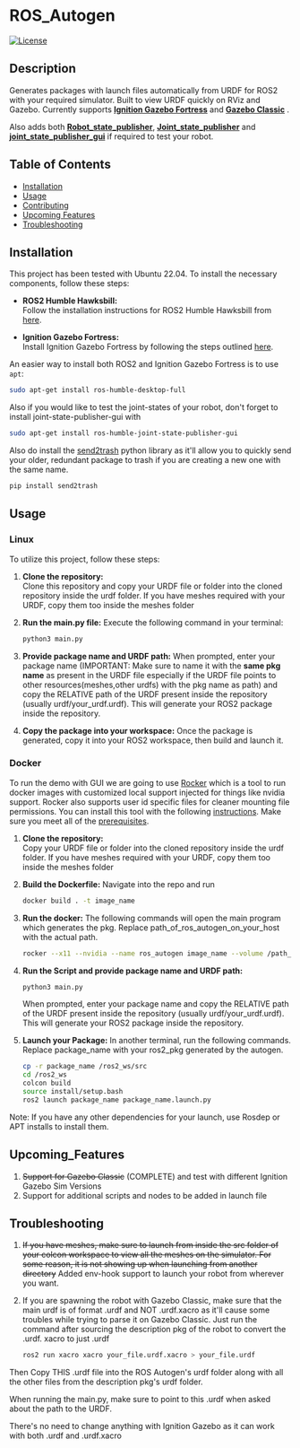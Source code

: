 # ROS_Autogen

[![License](https://img.shields.io/badge/License-MIT-blue.svg)](https://opensource.org/licenses/MIT)

## Description

Generates packages with launch files automatically from URDF for ROS2 with your required simulator. Built to view URDF quickly on RViz and Gazebo.
Currently supports **[Ignition Gazebo Fortress](https://gazebosim.org/docs/fortress/tutorials)** and **[Gazebo Classic](https://classic.gazebosim.org)** .

Also adds both **[Robot_state_publisher](https://index.ros.org/p/robot_state_publisher/github-ros-robot_state_publisher)**, **[Joint_state_publisher](https://index.ros.org/p/joint_state_publisher/)** and **[joint_state_publisher_gui](https://index.ros.org/p/joint_state_publisher_gui/github-ros-joint_state_publisher/)** if required to test your robot.

## Table of Contents

- [Installation](#installation)
- [Usage](#usage)
- [Contributing](#contributing)
- [Upcoming Features](#Upcoming_Features)
- [Troubleshooting](#Troubleshooting)

## Installation

This project has been tested with Ubuntu 22.04. To install the necessary components, follow these steps:

- **ROS2 Humble Hawksbill:**  
  Follow the installation instructions for ROS2 Humble Hawksbill from [here](https://docs.ros.org/en/humble/Installation/Ubuntu-Install-Debians.html).

- **Ignition Gazebo Fortress:**  
  Install Ignition Gazebo Fortress by following the steps outlined [here](https://gazebosim.org/docs/fortress/install_ubuntu).


An easier way to install both ROS2 and Ignition Gazebo Fortress is to use `apt`:

```bash
sudo apt-get install ros-humble-desktop-full
```

Also if you would like to test the joint-states of your robot, don't forget to install joint-state-publisher-gui with 

```bash
sudo apt-get install ros-humble-joint-state-publisher-gui
```

Also do install the [send2trash](https://pypi.org/project/Send2Trash/) python library as it'll allow you to quickly send your older, redundant package to trash if you are creating a new one with the same name.

```bash
pip install send2trash
```

## Usage

### Linux

To utilize this project, follow these steps:

1. **Clone the repository:**  
   Clone this repository and copy your URDF file or folder into the cloned repository inside the urdf folder. If you have meshes required with your URDF, copy them too inside the meshes folder

2. **Run the main.py file:**
   Execute the following command in your terminal:
   ```bash
   python3 main.py 

3.  **Provide package name and URDF path:**
    When prompted, enter your package name (IMPORTANT: Make sure to name it with the **same pkg name** as present in the URDF file especially if the URDF file points to other resources(meshes,other urdfs) with the pkg name as path) and copy the RELATIVE path of the URDF present inside the repository (usually urdf/your_urdf.urdf). This will generate your ROS2 package inside the repository.

4.  **Copy the package into your workspace:**
    Once the package is generated, copy it into your ROS2 workspace, then build and launch it.

###  Docker 

To run the demo with GUI we are going to use [Rocker](https://github.com/osrf/rocker/) which is a tool to run docker images with customized local support injected for things like nvidia support. Rocker also supports user id specific files for cleaner mounting file permissions. You can install this tool with the following [instructions](https://github.com/osrf/rocker/#installation). Make sure you meet all of the [prerequisites](https://github.com/osrf/rocker/#prerequisites).


1. **Clone the repository:**  
   Copy your URDF file or folder into the cloned repository inside the urdf folder. If you have meshes required with your URDF, copy them too inside the meshes folder

2. **Build the Dockerfile:** Navigate into the repo and run
    ```bash
    docker build . -t image_name
    ```


3. **Run the docker:** The following commands will open the main program which generates the pkg. Replace path_of_ros_autogen_on_your_host with the actual path.

    ```bash 
    rocker --x11 --nvidia --name ros_autogen image_name --volume /path_of_ros_autogen_on_your_host:/ros_autogen_runner
    ```

4. **Run the Script and provide package name and URDF path:**

    ```bash
    python3 main.py
    ```
    When prompted, enter your package name and copy the RELATIVE path of the URDF present inside the repository (usually urdf/your_urdf.urdf). This will generate your ROS2 package inside the repository.

5. **Launch your Package:** In another terminal, run the following commands. Replace package_name with your ros2_pkg generated by the autogen.

    ```bash
    cp -r package_name /ros2_ws/src
    cd /ros2_ws
    colcon build
    source install/setup.bash
    ros2 launch package_name package_name.launch.py
    ```

Note: If you have any other dependencies for your launch, use Rosdep or APT installs to install them.

## Upcoming_Features

1. ~~Support for Gazebo Classic~~ (COMPLETE) and test with different Ignition Gazebo Sim Versions
2. Support for additional scripts and nodes to be added in launch file

## Troubleshooting

1. ~~If you have meshes, make sure to launch from inside the src folder of your colcon workspace to view all the meshes on the simulator. For some reason, it is not showing up when launching from another directory~~ Added env-hook support to launch your robot from wherever you want.

2. If you are spawning the robot with Gazebo Classic, make sure that the main urdf is of format .urdf and NOT .urdf.xacro as it'll cause some troubles while trying to parse it on Gazebo Classic. 
Just run the command after sourcing the description pkg of the robot to convert the .urdf.
xacro to just .urdf 

    ```bash
    ros2 run xacro xacro your_file.urdf.xacro > your_file.urdf
    ```

Then Copy THIS .urdf file into the ROS Autogen's urdf folder along with all the other files from the description pkg's urdf folder.

When running the main.py, make sure to point to this .urdf when asked about the path to the URDF.

There's no need to change anything with Ignition Gazebo as it can work with both .urdf and .urdf.xacro

